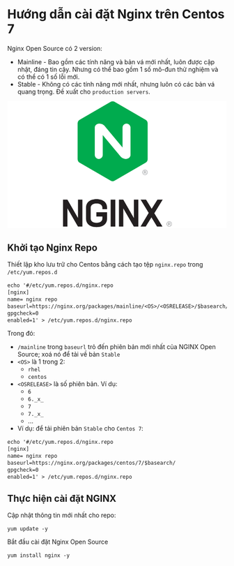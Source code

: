 # Hướng dẫn cài đặt Nginx trên Centos 7

Nginx Open Source có 2 version:
- Mainline - Bao gồm các tính năng và bản vá mới nhất, luôn được cập nhật, đáng tin cậy. Nhưng có thể bao gồm 1 số mô-đun thử nghiệm và có thể có 1 số lỗi mới.
- Stable - Không có các tính năng mới nhất, nhưng luôn có các bản vá quang trọng. Đề xuất cho `production servers`.

![](./image/NGINX-logo.png)
## Khởi tạo Nginx Repo
Thiết lập kho lưu trữ cho Centos bằng cách tạo tệp `nginx.repo` trong `/etc/yum.repos.d`

```
echo '#/etc/yum.repos.d/nginx.repo
[nginx]
name= nginx repo
baseurl=https://nginx.org/packages/mainline/<OS>/<OSRELEASE>/$basearch/
gpgcheck=0
enabled=1' > /etc/yum.repos.d/nginx.repo
```

Trong đó:
- `/mainline` trong `baseurl` trỏ đến phiên bản mới nhất của NGINX Open Source; xoá nó để tải về bản `Stable`
- `<OS>` là 1 trong 2:
  - `rhel`
  - `centos`
- `<OSRELEASE>` là số phiên bản. Ví dụ:
  - `6`
  - `6._x_`
  - `7`
  - `7._x_`
  - ...
- Ví dụ: để tải phiên bản `Stable` cho `Centos 7`:
```
echo '#/etc/yum.repos.d/nginx.repo
[nginx]
name= nginx repo
baseurl=https://nginx.org/packages/centos/7/$basearch/
gpgcheck=0
enabled=1' > /etc/yum.repos.d/nginx.repo
```

## Thực hiện cài đặt NGINX

Cập nhật thông tin mới nhất cho repo:
```
yum update -y
```

Bắt đầu cài đặt Nginx Open Source
```
yum install nginx -y
```
